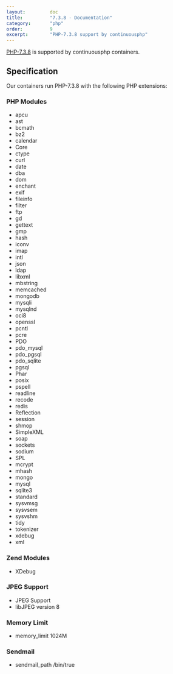 ```yaml
---
layout:         doc
title:          "7.3.8 - Documentation"
category:       "php"
order:          9
excerpt:        "PHP-7.3.8 support by continuousphp"
---
```

[PHP-7.3.8](http://www.php.net) is supported by continuousphp containers.

## Specification

Our containers run PHP-7.3.8 with the following PHP extensions:

### PHP Modules

* apcu
* ast
* bcmath
* bz2
* calendar
* Core
* ctype
* curl
* date
* dba
* dom
* enchant
* exif
* fileinfo
* filter
* ftp
* gd
* gettext
* gmp
* hash
* iconv
* imap 
* intl
* json
* ldap
* libxml
* mbstring
* memcached
* mongodb
* mysqli
* mysqlnd
* oci8
* openssl
* pcntl
* pcre
* PDO
* pdo_mysql
* pdo_pgsql
* pdo_sqlite
* pgsql
* Phar
* posix
* pspell
* readline
* recode
* redis
* Reflection
* session
* shmop
* SimpleXML
* soap
* sockets
* sodium
* SPL
* mcrypt
* mhash
* mongo
* mysql
* sqlite3
* standard
* sysvmsg
* sysvsem
* sysvshm
* tidy
* tokenizer
* xdebug
* xml

### Zend Modules

* XDebug

### JPEG Support

* JPEG Support
* libJPEG version 8

### Memory Limit

* memory_limit 1024M

### Sendmail

* sendmail_path /bin/true
